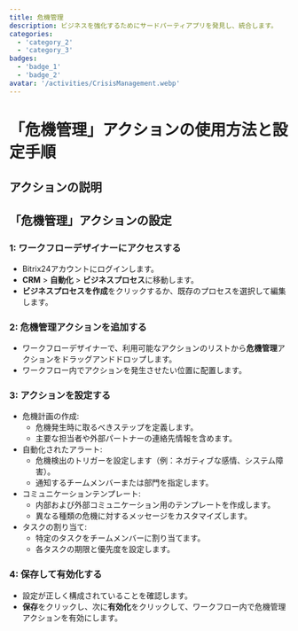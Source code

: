 ```yaml
---
title: 危機管理
description: ビジネスを強化するためにサードパーティアプリを発見し、統合します。
categories: 
  - 'category_2'
  - 'category_3'
badges: 
  - 'badge_1'
  - 'badge_2'
avatar: '/activities/CrisisManagement.webp'
---
```

# 「危機管理」アクションの使用方法と設定手順

## アクションの説明

## **「危機管理」アクションの設定**

### 1: ワークフローデザイナーにアクセスする
- Bitrix24アカウントにログインします。
- **CRM** > **自動化** > **ビジネスプロセス**に移動します。
- **ビジネスプロセスを作成**をクリックするか、既存のプロセスを選択して編集します。

### 2: 危機管理アクションを追加する
- ワークフローデザイナーで、利用可能なアクションのリストから**危機管理**アクションをドラッグアンドドロップします。
- ワークフロー内でアクションを発生させたい位置に配置します。

### 3: アクションを設定する
- 危機計画の作成:
  - 危機発生時に取るべきステップを定義します。
  - 主要な担当者や外部パートナーの連絡先情報を含めます。
- 自動化されたアラート:
  - 危機検出のトリガーを設定します（例：ネガティブな感情、システム障害）。
  - 通知するチームメンバーまたは部門を指定します。
- コミュニケーションテンプレート:
  - 内部および外部コミュニケーション用のテンプレートを作成します。
  - 異なる種類の危機に対するメッセージをカスタマイズします。
- タスクの割り当て:
  - 特定のタスクをチームメンバーに割り当てます。
  - 各タスクの期限と優先度を設定します。

### 4: 保存して有効化する
- 設定が正しく構成されていることを確認します。
- **保存**をクリックし、次に**有効化**をクリックして、ワークフロー内で危機管理アクションを有効にします。
